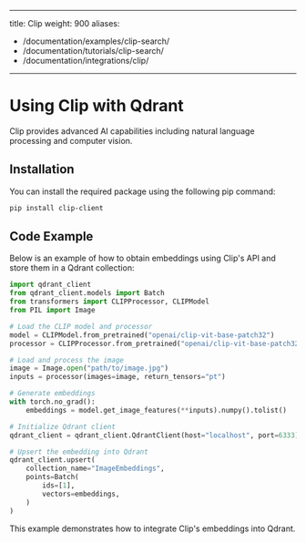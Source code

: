 
---
title: Clip
weight: 900
aliases:
  - /documentation/examples/clip-search/
  - /documentation/tutorials/clip-search/
  - /documentation/integrations/clip/ 
---

# Using Clip with Qdrant 

Clip provides advanced AI capabilities including natural language processing and computer vision.

## Installation

You can install the required package using the following pip command:

```bash
pip install clip-client
```

## Code Example

Below is an example of how to obtain embeddings using Clip's API and store them in a Qdrant collection:

```python
import qdrant_client
from qdrant_client.models import Batch
from transformers import CLIPProcessor, CLIPModel
from PIL import Image

# Load the CLIP model and processor
model = CLIPModel.from_pretrained("openai/clip-vit-base-patch32")
processor = CLIPProcessor.from_pretrained("openai/clip-vit-base-patch32")

# Load and process the image
image = Image.open("path/to/image.jpg")
inputs = processor(images=image, return_tensors="pt")

# Generate embeddings
with torch.no_grad():
    embeddings = model.get_image_features(**inputs).numpy().tolist()

# Initialize Qdrant client
qdrant_client = qdrant_client.QdrantClient(host="localhost", port=6333)

# Upsert the embedding into Qdrant
qdrant_client.upsert(
    collection_name="ImageEmbeddings",
    points=Batch(
        ids=[1],
        vectors=embeddings,
    )
)

```

This example demonstrates how to integrate Clip's embeddings into Qdrant.
